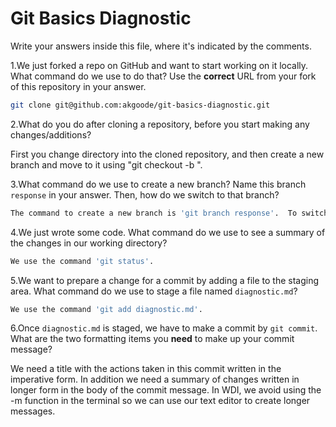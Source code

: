 # Git Basics Diagnostic

Write your answers inside this file, where it's indicated by the comments.

1.We just forked a repo on GitHub and want to start working on it locally.
What command do we use to do that? Use the **correct** URL from your fork of
this repository in your answer.

```sh
git clone git@github.com:akgoode/git-basics-diagnostic.git
```

2.What do you do after cloning a repository, before you start making any
changes/additions?

First you change directory into the cloned repository, and then create a new branch and move to it using "git checkout -b <new branch name>".

3.What command do we use to create a new branch? Name this branch `response`
    in your answer. Then, how do we switch to that branch?

```sh
The command to create a new branch is 'git branch response'.  To switch to the new branch we use 'git checkout response'.  These can be combined with 'git checkout -b response'.
```

4.We just wrote some code. What command do we use to see a summary of the
    changes in our working directory?

```sh
We use the command 'git status'.
```

5.We want to prepare a change for a commit by adding a file to the staging
    area. What command do we use to stage a file named `diagnostic.md`?

```sh
We use the command 'git add diagnostic.md'.
```

6.Once `diagnostic.md` is staged, we have to make a commit by `git commit`.
What are the two formatting items you **need** to make up your commit message?

We need a title with the actions taken in this commit written in the imperative form.  In addition we need a summary of changes written in longer form in the body of the commit message.  In WDI, we avoid using the -m function in the terminal so we can use our text editor to create longer messages.

